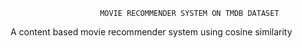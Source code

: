                         MOVIE RECOMMENDER SYSTEM ON TMDB DATASET
A content based movie recommender system using cosine similarity
